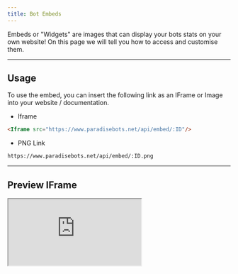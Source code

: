 ```yaml
---
title: Bot Embeds
---
```


Embeds or "Widgets" are images that can display your bots stats on your own website! On this page we will tell you how to access and customise them.

---

## Usage
To use the embed, you can insert the following link as an IFrame or Image into your website / documentation.

* Iframe
```markdown
<Iframe src="https://www.paradisebots.net/api/embed/:ID"/>
```

* PNG Link
```markdown
https://www.paradisebots.net/api/embed/:ID.png
```

---

## Preview IFrame

<Iframe src="https://www.paradisebots.net/api/embed/727779650738323497"/>

---

## Preview Image

![Skynet Bot](https://www.paradisebots.net/api/embed/727779650738323497)

In these examples we used just a plain embed which defaults to .svg, We also used a Image & Iframe example
